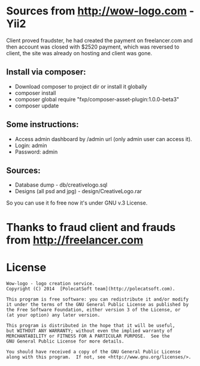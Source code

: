 # Sources from http://wow-logo.com - Yii2

Client proved fraudster, he had created the payment on freelancer.com and then account was closed with $2520 payment, which was reversed to client, the site was already on hosting and client was gone.

## Install via composer:

* Download composer to project dir or install it globally
* composer install
* composer global require "fxp/composer-asset-plugin:1.0.0-beta3"
* composer update

## Some instructions:

* Access admin dashboard by /admin url (only admin user can access it).
* Login: admin
* Password: admin

## Sources:

* Database dump - db/creativelogo.sql
* Designs (all psd and jpg) - design/CreativeLogo.rar

So you can use it fo free now it's under GNU v.3 License. 

# Thanks to fraud client and frauds from http://freelancer.com

# License 

    Wow-logo - logo creation service.
    Copyright (C) 2014  [PolecatSoft team](http://polecatsoft.com).

    This program is free software: you can redistribute it and/or modify
    it under the terms of the GNU General Public License as published by
    the Free Software Foundation, either version 3 of the License, or
    (at your option) any later version.

    This program is distributed in the hope that it will be useful,
    but WITHOUT ANY WARRANTY; without even the implied warranty of
    MERCHANTABILITY or FITNESS FOR A PARTICULAR PURPOSE.  See the
    GNU General Public License for more details.

    You should have received a copy of the GNU General Public License
    along with this program.  If not, see <http://www.gnu.org/licenses/>.
